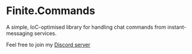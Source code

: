 # Finite.Commands #

A simple, IoC-optimised library for handling chat commands from
instant-messaging services.

Feel free to join my [Discord server](https://discord.gg/Y4d9ZWJ)
